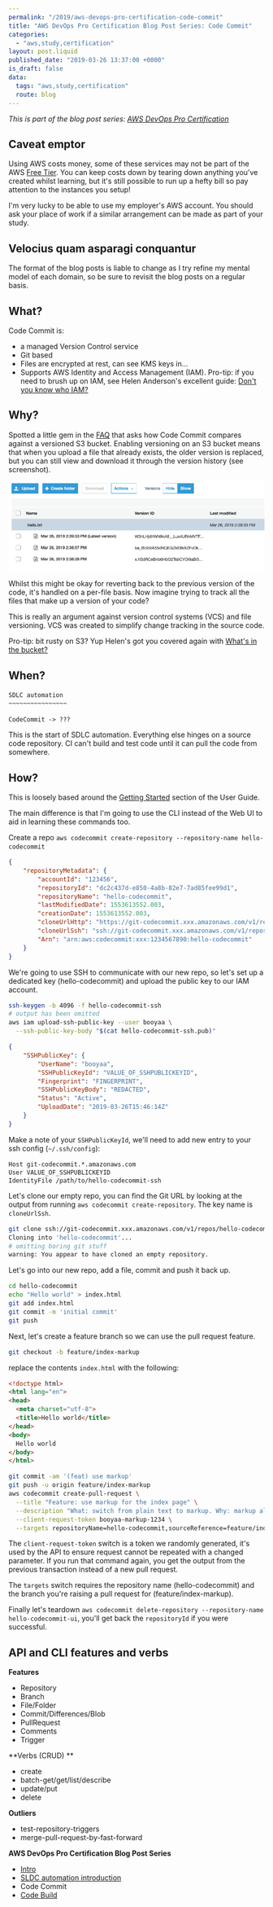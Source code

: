 ```yaml
---
permalink: "/2019/aws-devops-pro-certification-code-commit"
title: "AWS DevOps Pro Certification Blog Post Series: Code Commit"
categories:
  - "aws,study,certification"
layout: post.liquid
published_date: "2019-03-26 13:37:00 +0000"
is_draft: false
data:
  tags: "aws,study,certification"
  route: blog
---
```


_This is part of the blog post series: [AWS DevOps Pro Certification](/2019/aws-devops-pro-certification-intro/)_

## Caveat emptor

Using AWS costs money, some of these services may not be part of the AWS [Free Tier](https://aws.amazon.com/free/). You can keep costs down by tearing down anything you've created whilst learning, but it's still possible to run up a hefty bill so pay attention to the instances you setup!

I'm very lucky to be able to use my employer's AWS account. You should ask your place of work if a similar arrangement can be made as part of your study.

## Velocius quam asparagi conquantur

The format of the blog posts is liable to change as I try refine my mental model of each domain, so be sure to revisit the blog posts on a regular basis.

## What?

Code Commit is:
- a managed Version Control service
- Git based
- Files are encrypted at rest, can see KMS keys in...
- Supports AWS Identity and Access Management (IAM). Pro-tip: if you need to brush up on IAM, see Helen Anderson's excellent guide: [Don't you know who IAM?](https://dev.to/helenanders26/aws-series-dont-you-know-who-iam-26b0)

## Why?

Spotted a little gem in the [FAQ](https://aws.amazon.com/codecommit/faqs/) that asks how Code Commit compares against a versioned S3 bucket. Enabling versioning on an S3 bucket means that when you upload a file that already exists, the older version is replaced, but you can still view and download it through the version history (see screenshot).

![](/img/devops-s3-versioning.png)

Whilst this might be okay for reverting back to the previous version of the code, it's handled on a per-file basis. Now imagine trying to track all the files that make up a version of your code?

This is really an argument against version control systems (VCS) and file versioning. VCS was created to simplify change tracking in the source code.

Pro-tip: bit rusty on S3? Yup Helen's got you covered again with [What's in the bucket?](https://dev.to/helenanders26/aws-series-whats-in-the-bucket-1k3)

## When?

```
SDLC automation
~~~~~~~~~~~~~~~~

CodeCommit -> ???
```

This is the start of SDLC automation. Everything else hinges on a source code repository. CI can't build and test code until it can pull the code from somewhere.

## How?

This is loosely based around the [Getting Started](https://docs.aws.amazon.com/codecommit/latest/userguide/getting-started.html) section of the User Guide.

The main difference is that I'm going to use the CLI instead of the Web UI to aid in learning these commands too.

Create a repo `aws codecommit create-repository --repository-name hello-codecommit`

```json
{
    "repositoryMetadata": {
        "accountId": "123456",
        "repositoryId": "dc2c437d-e850-4a8b-82e7-7ad85fee99d1",
        "repositoryName": "hello-codecommit",
        "lastModifiedDate": 1553613552.003,
        "creationDate": 1553613552.003,
        "cloneUrlHttp": "https://git-codecommit.xxx.amazonaws.com/v1/repos/hello-codecommit",
        "cloneUrlSsh": "ssh://git-codecommit.xxx.amazonaws.com/v1/repos/hello-codecommit",
        "Arn": "arn:aws:codecommit:xxx:1234567890:hello-codecommit"
    }
}
```

We're going to use SSH to communicate with our new repo, so let's set up a dedicated key (hello-codecommit) and upload the public key to our IAM account.

```bash
ssh-keygen -b 4096 -f hello-codecommit-ssh
# output has been omitted
aws iam upload-ssh-public-key --user booyaa \
  --ssh-public-key-body "$(cat hello-codecommit-ssh.pub)"
```

```json
{
    "SSHPublicKey": {
        "UserName": "booyaa",
        "SSHPublicKeyId": "VALUE_OF_SSHPUBLICKEYID",
        "Fingerprint": "FINGERPRINT",
        "SSHPublicKeyBody": "REDACTED",
        "Status": "Active",
        "UploadDate": "2019-03-26T15:46:14Z"
    }
}
```

Make a note of your `SSHPublicKeyId`, we'll need to add new entry to your ssh config (`~/.ssh/config`):

```
Host git-codecommit.*.amazonaws.com
User VALUE_OF_SSHPUBLICKEYID
IdentityFile /path/to/hello-codecommit-ssh
```

Let's clone our empty repo, you can find the Git URL by looking at the output from running `aws codecommit create-repository`. The key name is `cloneUrlSsh`.

```bash
git clone ssh://git-codecommit.xxx.amazonaws.com/v1/repos/hello-codecommit
Cloning into 'hello-codecommit'...
# omitting boring git stuff
warning: You appear to have cloned an empty repository.
```

Let's go into our new repo, add a file, commit and push it back up.

```bash
cd hello-codecommit
echo "Hello world" > index.html
git add index.html
git commit -m 'initial commit'
git push
```

Next, let's create a feature branch so we can use the pull request feature.

```bash
git checkout -b feature/index-markup
```

replace the contents `index.html` with the following:

```html
<!doctype html>
<html lang="en">
<head>
  <meta charset="utf-8">
  <title>Hello world</title>
</head>
<body>
  Hello world
</body>
</html>
```

```bash
git commit -am '(feat) use markup'
git push -u origin feature/index-markup
aws codecommit create-pull-request \
  --title "Feature: use markup for the index page" \
  --description "What: switch from plain text to markup. Why: markup allows for a richer web experience" \
  --client-request-token booyaa-markup-1234 \
  --targets repositoryName=hello-codecommit,sourceReference=feature/index-markup
```

The `client-request-token` switch is a token we randomly generated, it's used by the API to ensure request cannot be repeated with a changed parameter. If you run that command again, you get the output from the previous transaction instead of a new pull request.

The `targets` switch requires the repository name (hello-codecommit) and the branch you're raising a pull request for (feature/index-markup).

Finally let's teardown `aws codecommit delete-repository --repository-name hello-codecommit-ui`, you'll get back the `repositoryId` if you were successful.

## API and CLI features and verbs

**Features**

- Repository
- Branch
- File/Folder
- Commit/Differences/Blob
- PullRequest
- Comments
- Trigger

**Verbs (CRUD) **

- create
- batch-get/get/list/describe
- update/put
- delete

**Outliers**

- test-repository-triggers
- merge-pull-request-by-fast-forward

**AWS DevOps Pro Certification Blog Post Series**

- [Intro](/2019/aws-devops-pro-certification-intro/)
- [SLDC automation introduction](/2019/aws-devops-pro-certification-sdlc-intro/)
- Code Commit
- [Code Build](/2019/blog/aws-devops-pro-certification-code-build/)